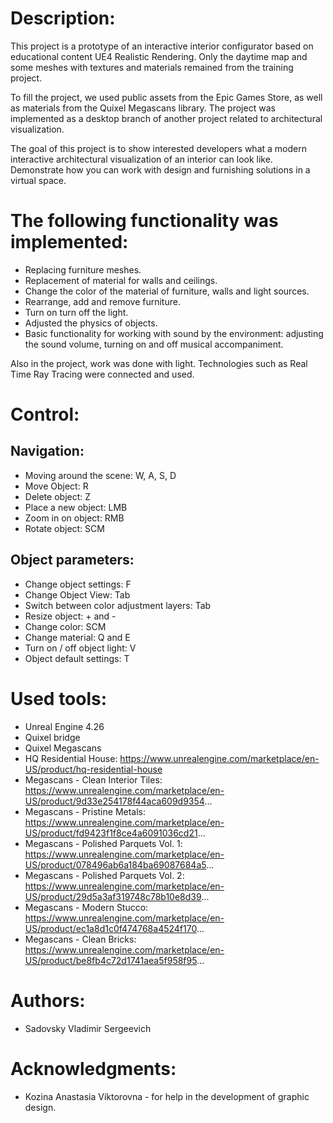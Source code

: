 Description:
=========================
This project is a prototype of an interactive interior configurator based on educational content UE4 Realistic Rendering. Only the daytime map and some meshes with textures and materials remained from the training project.

To fill the project, we used public assets from the Epic Games Store, as well as materials from the Quixel Megascans library. The project was implemented as a desktop branch of another project related to architectural visualization.

The goal of this project is to show interested developers what a modern interactive architectural visualization of an interior can look like. Demonstrate how you can work with design and furnishing solutions in a virtual space.


The following functionality was implemented:
=========================
+ Replacing furniture meshes.
+ Replacement of material for walls and ceilings.
+ Change the color of the material of furniture, walls and light sources.
+ Rearrange, add and remove furniture.
+ Turn on turn off the light.
+ Adjusted the physics of objects.
+ Basic functionality for working with sound by the environment: adjusting the sound volume, turning on and off musical accompaniment.

Also in the project, work was done with light. Technologies such as Real Time Ray Tracing were connected and used.

Control:
=========================
Navigation:
--------------------------
+ Moving around the scene: W, A, S, D
+ Move Object: R
+ Delete object: Z
+ Place a new object: LMB
+ Zoom in on object: RMB
+ Rotate object: SCM

Object parameters:
--------------------------
+ Change object settings: F
+ Change Object View: Tab
+ Switch between color adjustment layers: Tab
+ Resize object: + and -
+ Change color: SCM
+ Change material: Q and E
+ Turn on / off object light: V
+ Object default settings: T

Used tools:
=========================
+ Unreal Engine 4.26
+ Quixel bridge
+ Quixel Megascans
+ HQ Residential House: https://www.unrealengine.com/marketplace/en-US/product/hq-residential-house
+ Megascans - Clean Interior Tiles: https://www.unrealengine.com/marketplace/en-US/product/9d33e254178f44aca609d9354...
+ Megascans - Pristine Metals: https://www.unrealengine.com/marketplace/en-US/product/fd9423f1f8ce4a6091036cd21...
+ Megascans - Polished Parquets Vol. 1: https://www.unrealengine.com/marketplace/en-US/product/078496ab6a184ba69087684a5...
+ Megascans - Polished Parquets Vol. 2: https://www.unrealengine.com/marketplace/en-US/product/29d5a3af319748c78b10e8d39...
+ Megascans - Modern Stucco: https://www.unrealengine.com/marketplace/en-US/product/ec1a8d1c0f474768a4524f170...
+ Megascans - Clean Bricks: https://www.unrealengine.com/marketplace/en-US/product/be8fb4c72d1741aea5f958f95...

Authors:
=========================
+ Sadovsky Vladimir Sergeevich

Acknowledgments:
=========================
+ Kozina Anastasia Viktorovna - for help in the development of graphic design.
